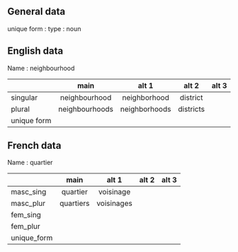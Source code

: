 ## General data

unique form :
type : noun

## English data

Name : neighbourhood

|             |      main      |     alt 1     |   alt 2   | alt 3 |
| :---------- | :------------: | :-----------: | :-------: | ----- |
| singular    | neighbourhood  | neighborhood  | district  |       |
| plural      | neighbourhoods | neighborhoods | districts |       |
| unique form |                |               |           |       |

## French data

Name : quartier

|             |   main    |   alt 1    | alt 2 | alt 3 |
| :---------- | :-------: | :--------: | :---: | :---: |
| masc_sing   | quartier  | voisinage  |       |       |
| masc_plur   | quartiers | voisinages |       |       |
| fem_sing    |           |            |       |       |
| fem_plur    |           |            |       |       |
| unique_form |           |            |       |       |


